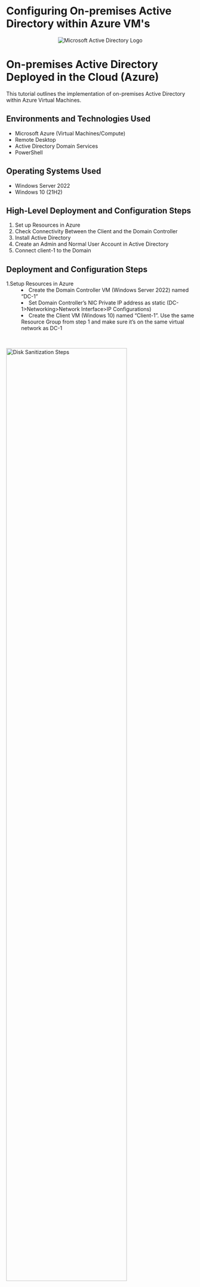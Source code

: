 # Configuring On-premises  Active Directory within Azure VM's
<p align="center">
<img src="https://i.imgur.com/pU5A58S.png" alt="Microsoft Active Directory Logo"/>
</p>

<h1>On-premises Active Directory Deployed in the Cloud (Azure)</h1>
This tutorial outlines the implementation of on-premises Active Directory within Azure Virtual Machines.<br />

<h2>Environments and Technologies Used</h2>

- Microsoft Azure (Virtual Machines/Compute)
- Remote Desktop
- Active Directory Domain Services
- PowerShell

<h2>Operating Systems Used </h2>

- Windows Server 2022
- Windows 10 (21H2)

<h2>High-Level Deployment and Configuration Steps</h2>
<ol type="1">
  <li>Set up Resources in Azure</li>
  <li>Check Connectivity Between the Client and the Domain Controller</li>
  <li>Install Active Directory</li>
  <li>Create an Admin and Normal User Account in Active Directory</li>
  <li>Connect client-1 to the Domain</li>
  </ol>

<h2>Deployment and Configuration Steps</h2>

<p>
  <dl>
    <dt>1.Setup Resources in Azure</dt>
      <dd>
        <li>Create the Domain Controller VM (Windows Server 2022) named “DC-1”</li>
        <li>Set Domain Controller’s NIC Private IP address as static (DC-1>Networking>Network Interface>IP Configurations)</li>
        <li>Create the Client VM (Windows 10) named “Client-1”. Use the same Resource Group from step 1 and make sure it’s on the same virtual network as DC-1</li>
  </dl>
</p>
<br />

<p>
<img src="https://i.imgur.com/wAXDXOk.png" height="80%" width="80%" alt="Disk Sanitization Steps"/>
</p>
<p>
  <dl>
    <dt>2.Check Connectivity between the client and Domain Controller</dt>
        <dd>
        <li>Log in to Client-1 with Remote Desktop and ping DC-1’s private IP address (found in Azure or with ipconfig when logged into DC-1) with ping -t <ip address> (perpetual ping in command prompt)</li>
        </dd>
        </dl>
          </p>
          
          
<img src="https://i.imgur.com/V2V7QAZ.png" height="80%" width="80%" alt="Disk Sanitization Steps"/>
</p>

<p>
          <ul>
        <li>Log in to the Domain Controller and enable ICMPv4 in on the local windows Firewall</li>
        <li>Check back at Client-1 to see the ping succeed</li>
          </ul>     
</p>
<br />

<p>
<img src="https://i.imgur.com/6COsheE.png" height="80%" width="80%" alt="Disk Sanitization Steps"/>
</p>
<p>
  <dl>
<dt>Install Active Directory</dt>
    <dd>
    <li>Log in to DC-1 and install Active Directory Domain Services</li>
    <li>Promote as a DC: Setup a new forest as mydomain.com (the name can be whatever you want)</li>
    <li>Restart and then log back into DC-1 as user: mydomain.com\labuser</li>
    </dd>
  </dl>
</p>
<br />

<p>
<img src="https://i.imgur.com/z8YAUNa.png" height="80%" width="80%" alt="Disk Sanitization Steps"/>
</p>
<p>
  <dl>
    <dt>3.Create an Admin and Normal User Account in Active Directory</dt>
      <dd>
        <li>In Active Directory Users and Computers (search for it in the windows search bar), create an Organizational Unit (OU) called “_EMPLOYEES”</li>
        <li>Create a new OU named “_ADMINS”</li>
        <li>Create a new employee. For example “Bart Simpson” (same password) with the username of “bart_admin”</li>
        <li>Add bart_admin to the “Domain Admins” Security Group</li>
        <li>Log out/close the Remote Desktop connection to DC-1 and log back in as “mydomain.com\bart_admin”</li>
        <li>bart_admin is your admin account so log in with this now instead of labuser</li>
      </dd>
  </dl>
</p>

<p>
<img src="https://i.imgur.com/t2C86P6.png" height="80%" width="80%" alt="Disk Sanitization Steps"/>
</p>
<p>
  <dl>
    <dt>Connect client-1 to the domain</dt>
    <dd>
    <li>n azure, we now need to set client-1’s DNS settings to DC-1’s private ip address (virtual machines>client-1>Networking>DNS server)</li>
    <li>Save settings and restart client-1 from azure</li>
    <li>Log back in to client-1 with remote desktop</li>
    <li>Also log in to DC-1 (if you aren’t already) and check to make sure client-1 shows up in “Active Directory Users and Computers” (ADUC) inside the “computers” container in the root of the domain</li>
    <li>Make a new OU named “_CLIENTS” and drag Client-1 into it</li>
    </dd>
    </dl>

</p>

<p>
<img src="https://i.imgur.com/BNKFhSw.png" height="80%" width="80%" alt="Disk Sanitization Steps"/>
</p>
<p>
<dl> 
  <dt>Set up Remote Desktop for non-admin users on Client-1</dt>
    <dd>
    <li>On client-1,logged in as bart_admin, open “system properties” (system>about>remote desktop)</li>
    <li>Allow “Domain Users” to access the remote desktop</li>
    <li>Normally you’d want to do this in “Group policy” so you can change many systems at once, but since we just need to change one system then we can do it this way</li>
    </dd>
</dl>
</p>

<p>
<img src="https://i.imgur.com/JyEgtUa.png" height="80%" width="80%" alt="Disk Sanitization Steps"/>
</p>
<p>
  <ul>
<li>Now we can create (non-admin) users and log in to client-1 with one of them to test it</li>
<li>On DC-1 (as bart_admin) open Powershell_ise as administrator</li>
<li>Create a new file and paste this script (https://github.com/joshmadakor1/AD_PS/blob/master/Generate-Names-Create-Users.ps1)</li>
<li>This script will just make a lot of users with random names (I didn’t write the script)</li>
<li>You can change the number of users if you want so it won’t make 10,000 users</li>
<li>Choose one of the accounts to test and you should be able to log in (with the password noted in the script)</li>
  </ul>
<p>

<br />
